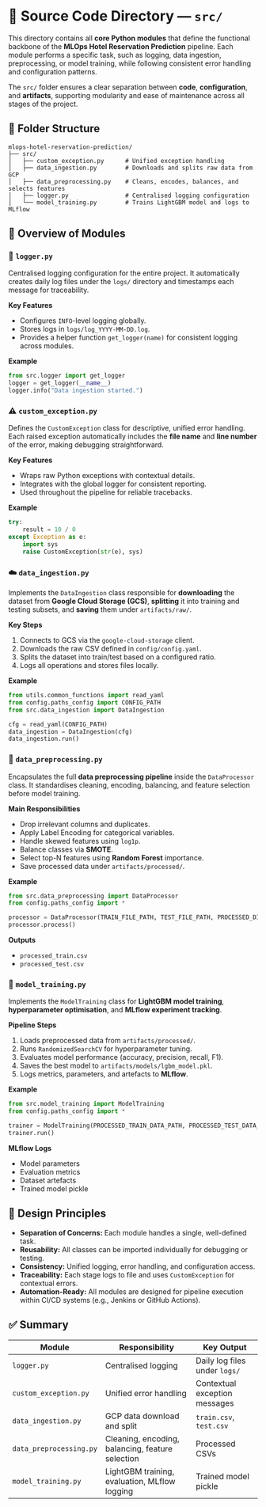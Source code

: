 # 🧩 Source Code Directory — `src/`

This directory contains all **core Python modules** that define the functional backbone of the **MLOps Hotel Reservation Prediction** pipeline.
Each module performs a specific task, such as logging, data ingestion, preprocessing, or model training, while following consistent error handling and configuration patterns.

The `src/` folder ensures a clear separation between **code**, **configuration**, and **artifacts**, supporting modularity and ease of maintenance across all stages of the project.

## 📁 Folder Structure

```
mlops-hotel-reservation-prediction/
├── src/
│   ├── custom_exception.py      # Unified exception handling
│   ├── data_ingestion.py        # Downloads and splits raw data from GCP
│   ├── data_preprocessing.py    # Cleans, encodes, balances, and selects features
│   ├── logger.py                # Centralised logging configuration
│   └── model_training.py        # Trains LightGBM model and logs to MLflow
```

## 🎯 Overview of Modules

### 🧱 `logger.py`

Centralised logging configuration for the entire project.
It automatically creates daily log files under the `logs/` directory and timestamps each message for traceability.

**Key Features**

* Configures `INFO`-level logging globally.
* Stores logs in `logs/log_YYYY-MM-DD.log`.
* Provides a helper function `get_logger(name)` for consistent logging across modules.

**Example**

```python
from src.logger import get_logger
logger = get_logger(__name__)
logger.info("Data ingestion started.")
```



### ⚠️ `custom_exception.py`

Defines the `CustomException` class for descriptive, unified error handling.
Each raised exception automatically includes the **file name** and **line number** of the error, making debugging straightforward.

**Key Features**

* Wraps raw Python exceptions with contextual details.
* Integrates with the global logger for consistent reporting.
* Used throughout the pipeline for reliable tracebacks.

**Example**

```python
try:
    result = 10 / 0
except Exception as e:
    import sys
    raise CustomException(str(e), sys)
```



### ☁️ `data_ingestion.py`

Implements the `DataIngestion` class responsible for **downloading** the dataset from **Google Cloud Storage (GCS)**,
**splitting** it into training and testing subsets, and **saving** them under `artifacts/raw/`.

**Key Steps**

1. Connects to GCS via the `google-cloud-storage` client.
2. Downloads the raw CSV defined in `config/config.yaml`.
3. Splits the dataset into train/test based on a configured ratio.
4. Logs all operations and stores files locally.

**Example**

```python
from utils.common_functions import read_yaml
from config.paths_config import CONFIG_PATH
from src.data_ingestion import DataIngestion

cfg = read_yaml(CONFIG_PATH)
data_ingestion = DataIngestion(cfg)
data_ingestion.run()
```



### 🧹 `data_preprocessing.py`

Encapsulates the full **data preprocessing pipeline** inside the `DataProcessor` class.
It standardises cleaning, encoding, balancing, and feature selection before model training.

**Main Responsibilities**

* Drop irrelevant columns and duplicates.
* Apply Label Encoding for categorical variables.
* Handle skewed features using `log1p`.
* Balance classes via **SMOTE**.
* Select top-N features using **Random Forest** importance.
* Save processed data under `artifacts/processed/`.

**Example**

```python
from src.data_preprocessing import DataProcessor
from config.paths_config import *

processor = DataProcessor(TRAIN_FILE_PATH, TEST_FILE_PATH, PROCESSED_DIR, CONFIG_PATH)
processor.process()
```

**Outputs**

* `processed_train.csv`
* `processed_test.csv`



### 🌳 `model_training.py`

Implements the `ModelTraining` class for **LightGBM model training**, **hyperparameter optimisation**, and **MLflow experiment tracking**.

**Pipeline Steps**

1. Loads preprocessed data from `artifacts/processed/`.
2. Runs `RandomizedSearchCV` for hyperparameter tuning.
3. Evaluates model performance (accuracy, precision, recall, F1).
4. Saves the best model to `artifacts/models/lgbm_model.pkl`.
5. Logs metrics, parameters, and artefacts to **MLflow**.

**Example**

```python
from src.model_training import ModelTraining
from config.paths_config import *

trainer = ModelTraining(PROCESSED_TRAIN_DATA_PATH, PROCESSED_TEST_DATA_PATH, MODEL_OUTPUT_PATH)
trainer.run()
```

**MLflow Logs**

* Model parameters
* Evaluation metrics
* Dataset artefacts
* Trained model pickle



## 🧠 Design Principles

* **Separation of Concerns:** Each module handles a single, well-defined task.
* **Reusability:** All classes can be imported individually for debugging or testing.
* **Consistency:** Unified logging, error handling, and configuration access.
* **Traceability:** Each stage logs to file and uses `CustomException` for contextual errors.
* **Automation-Ready:** All modules are designed for pipeline execution within CI/CD systems (e.g., Jenkins or GitHub Actions).

## ✅ Summary

| Module                  | Responsibility                                   | Key Output                    |
| ----------------------- | ------------------------------------------------ | ----------------------------- |
| `logger.py`             | Centralised logging                              | Daily log files under `logs/` |
| `custom_exception.py`   | Unified error handling                           | Contextual exception messages |
| `data_ingestion.py`     | GCP data download and split                      | `train.csv`, `test.csv`       |
| `data_preprocessing.py` | Cleaning, encoding, balancing, feature selection | Processed CSVs                |
| `model_training.py`     | LightGBM training, evaluation, MLflow logging    | Trained model pickle          |